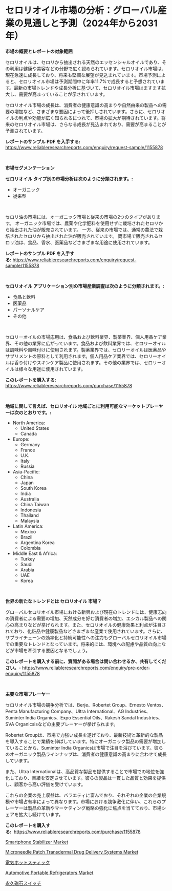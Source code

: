 <p><h1>セロリオイル市場の分析：グローバル産業の見通しと予測（2024年から2031年）</h1></p><p><strong>市場の概要とレポートの対象範囲</strong></p>
<p><p>セロリオイルは、セロリから抽出される天然のエッセンシャルオイルであり、その利用は健康や美容などの分野で広く認められています。セロリオイル市場は、現在急速に成長しており、将来も堅調な展望が見込まれています。市場予測によると、セロリオイル市場は予測期間中に年率11.7%で成長すると予想されています。最新の市場トレンドや成長分析に基づいて、セロリオイル市場はますます拡大し、需要が高まっていることが示されています。</p><p>セロリオイル市場の成長は、消費者の健康意識の高まりや自然由来の製品への需要の増加など、さまざまな要因によって後押しされています。さらに、セロリオイルの利点や効能が広く知られるにつれて、市場の拡大が期待されています。将来のセロリオイル市場は、さらなる成長が見込まれており、需要が高まることが予測されています。</p></p>
<p><strong>レポートのサンプル PDF を入手する:</strong> <a href="https://www.reliableresearchreports.com/enquiry/request-sample/1155878">https://www.reliableresearchreports.com/enquiry/request-sample/1155878</a></p>
<p>&nbsp;</p>
<p><strong>市場セグメンテーション</strong></p>
<p><strong>セロリオイル タイプ別の市場分析は次のように分類されます。:</strong></p>
<p><ul><li>オーガニック</li><li>従来型</li></ul></p>
<p>&nbsp;</p>
<p><p>セロリ油の市場には、オーガニック市場と従来の市場の2つのタイプがあります。 オーガニック市場では、農薬や化学肥料を使用せずに栽培されたセロリから抽出された油が販売されています。 一方、従来の市場では、通常の農法で栽培されたセロリから抽出された油が販売されています。 両市場で販売されるセロリ油は、食品、香水、医薬品などさまざまな用途に使用されています。</p></p>
<p><strong>レポートのサンプル PDF を入手する:</strong>&nbsp;<a href="https://www.reliableresearchreports.com/enquiry/request-sample/1155878">https://www.reliableresearchreports.com/enquiry/request-sample/1155878</a></p>
<p>&nbsp;</p>
<p><strong> セロリオイル アプリケーション別の市場産業調査は次のように分類されます。:</strong></p>
<p><ul><li>食品と飲料</li><li>医薬品</li><li>パーソナルケア</li><li>その他</li></ul></p>
<p>&nbsp;</p>
<p><p>セロリーオイルの市場応用は、食品および飲料業界、製薬業界、個人用品ケア業界、その他の業界に広がっています。食品および飲料業界では、セロリーオイルは調味料や風味付けに使用されます。製薬業界では、セロリーオイルは医薬品やサプリメントの原料として利用されます。個人用品ケア業界では、セロリーオイルは香り付けやスキンケア製品に使用されます。その他の業界では、セロリーオイルは様々な用途に使用されています。</p></p>
<p><strong>このレポートを購入する:</strong>&nbsp; <a href="https://www.reliableresearchreports.com/purchase/1155878">https://www.reliableresearchreports.com/purchase/1155878</a></p>
<p>&nbsp;</p>
<p><strong>地域に関して言えば、セロリオイル 地域ごとに利用可能なマーケットプレーヤーは次のとおりです。:</strong></p>
<p><ul>
    <li>
        North America:
        <ul>
            <li>United States</li>
            <li>Canada</li>
        </ul>
    </li>
    <li>
        Europe:
        <ul>
            <li>Germany</li>
            <li>France</li>
            <li>U.K.</li>
            <li>Italy</li>
            <li>Russia</li>
        </ul>
    </li>
    <li>
        Asia-Pacific:
        <ul>
            <li>China</li>
            <li>Japan</li>
            <li>South Korea</li>
            <li>India</li>
            <li>Australia</li>
            <li>China Taiwan</li>
            <li>Indonesia</li>
            <li>Thailand</li>
            <li>Malaysia</li>
        </ul>
    </li>
    <li>
        Latin America:
        <ul>
            <li>Mexico</li>
            <li>Brazil</li>
            <li>Argentina Korea</li>
            <li>Colombia</li>
        </ul>
    </li>
    <li>
        Middle East & Africa:
        <ul>
            <li>Turkey</li>
            <li>Saudi</li>
            <li>Arabia</li>
            <li>UAE</li>
            <li>Korea</li>
        </ul>
    </li>
    </ul></p>
<p>&nbsp;</p>
<p><strong>世界の新たなトレンドとは セロリオイル 市場？</strong></p>
<p><p>グローバルセロリオイル市場における新興および現在のトレンドには、健康志向の消費者による需要の増加、天然成分を好む消費者の増加、エシカル製品への関心の高まりなどが挙げられます。また、セロリオイルの健康効果と利点が注目されており、化粧品や健康製品などさまざまな産業で使用されています。さらに、サプライチェーンの効率化と持続可能性への注力もグローバルセロリオイル市場での重要なトレンドとなっています。将来的には、環境への配慮や品質の向上などが市場を牽引する要因となるでしょう。</p></p>
<p><strong>このレポートを購入する前に、質問がある場合は問い合わせるか、共有してください。</strong>- <a href="https://www.reliableresearchreports.com/enquiry/pre-order-enquiry/1155878">https://www.reliableresearchreports.com/enquiry/pre-order-enquiry/1155878</a></p>
<p>&nbsp;</p>
<p><strong>主要な市場プレーヤー</strong></p>
<p><p>セロリオイル市場の競争分析では、Berje、Robertet Group、Ernesto Ventos、Penta Manufacturing Company、Ultra International、AG Industries、Suminter India Organics、Expo Essential Oils、Rakesh Sandal Industries、SVA Organicsisなどの主要プレーヤーが挙げられます。</p><p>Robertet Groupは、市場で力強い成長を遂げており、最新技術と革新的な製品を導入することで業績を伸ばしています。特にオーガニック製品の需要が増加していることから、Suminter India Organicsは市場で注目を浴びています。彼らのオーガニック製品ラインナップは、消費者の健康意識の高まりに合わせて成長しています。</p><p>また、Ultra Internationalは、高品質な製品を提供することで市場での地位を強化しており、業績を安定させています。彼らの製品は一貫した品質と効果を提供し、顧客から高い評価を受けています。</p><p>これらの企業の売上収益は、バラエティに富んでおり、それぞれの企業の企業規模や市場占有率によって異なります。市場における競争激化に伴い、これらのプレーヤーは製品の革新やマーケティング戦略の強化に焦点を当てており、市場シェアを拡大し続けています。</p></p>
<p><strong>このレポートを購入する:</strong>&nbsp;&nbsp;<a href="https://www.reliableresearchreports.com/purchase/1155878">https://www.reliableresearchreports.com/purchase/1155878</a></p>
<p><p><a href="https://github.com/dringals/Market-Research-Report-List-3/blob/main/smartphone-stabilizer-market.md">Smartphone Stabilizer Market</a></p><p><a href="https://issuu.com/reportprime-2/docs/microneedle-patch-transdermal-drug-delivery-system">Microneedle Patch Transdermal Drug Delivery Systems Market</a></p><p><a href="https://github.com/sghwr779811674/Market-Research-Report-List-1/blob/main/58396803643.md">電気ホットスティック</a></p><p><a href="https://issuu.com/reportprime-2/docs/automotive-portable-refrigerators-market-size-2030">Automotive Portable Refrigerators Market</a></p><p><a href="https://medium.com/@izaiahbartell/2024%E5%B9%B4%E3%81%8B%E3%82%892031%E5%B9%B4%E3%81%BE%E3%81%A7%E3%81%AE%E6%9C%9F%E9%96%93%E3%81%AB%E4%BA%88%E6%B8%AC%E3%81%95%E3%82%8C%E3%82%8B%E6%B0%B8%E4%B9%85%E7%A3%81%E7%9F%B3%E3%82%B9%E3%82%A4%E3%83%83%E3%83%81%E5%B8%82%E5%A0%B4%E3%81%AE%E5%88%86%E6%9E%90%E3%81%A8%E3%82%B5%E3%82%A4%E3%82%BA-f2237a854e1c">永久磁石スイッチ</a></p></p>